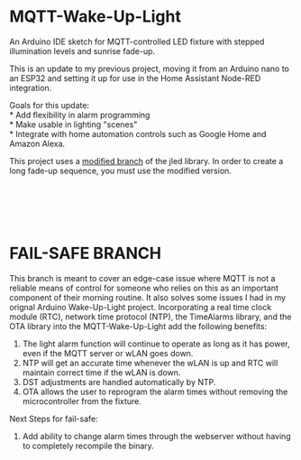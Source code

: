 # MQTT-Wake-Up-Light
An Arduino IDE sketch for MQTT-controlled LED fixture with stepped illumination levels and sunrise fade-up.

This is an update to my previous project, moving it from an Arduino nano to an ESP32 and setting it up for use 
in the Home Assistant Node-RED integration.
  
  Goals for this update:
 <br>   * Add flexibility in alarm programming
 <br>   * Make usable in lighting "scenes" 
 <br>   * Integrate with home automation controls such as Google Home and Amazon Alexa.


This project uses a [modified branch](https://github.com/Didgeridrew/jled/tree/long_period) of the jled library. In order to create a long fade-up sequence, you must use the modified
version.

<br>
<br>
<br>
<br>

# FAIL-SAFE BRANCH
This branch is meant to cover an edge-case issue where MQTT is not a reliable means of control for someone who relies on this as an
important component of their morning routine. It also solves some issues I had in my orignal Arduino Wake-Up-Light project.
Incorporating a real time clock module (RTC), network time protocol (NTP), the TimeAlarms library, 
and the OTA library into the MQTT-Wake-Up-Light add the following benefits:

  1. The light alarm function will continue to operate as long as it has power, even if the MQTT server or wLAN goes down.
  2. NTP will get an accurate time whenever the wLAN is up and RTC will maintain correct time if the wLAN is down.
  3. DST adjustments are handled automatically by NTP.
  4. OTA allows the user to reprogram the alarm times without removing the microcontroller from the fixture.
  

Next Steps for fail-safe:

  1. Add ability to change alarm times through the webserver without having to completely recompile the binary. 
